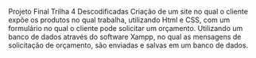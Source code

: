 Projeto Final Trilha 4 Descodificadas 
Criação de um site no qual o cliente expõe os produtos no qual trabalha, utilizando Html e CSS, com um formulário no qual o cliente pode solicitar um orçamento. 
Utilizando um banco de dados através do software Xampp, no qual as mensagens de solicitação de orçamento, são enviadas e salvas em um banco de dados.
